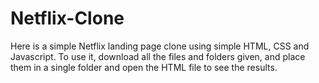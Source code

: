 # Netflix-Clone
Here is a simple Netflix landing page clone using simple HTML, CSS and Javascript.
To use it, download all the files and folders given, and place them in a single folder and open the HTML file to see the results.
